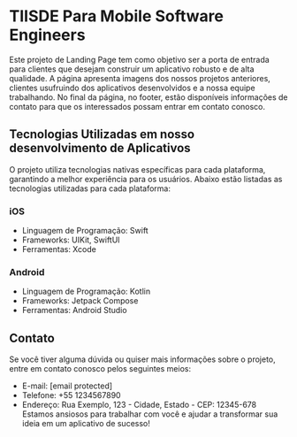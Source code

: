 # TIISDE Para Mobile Software Engineers
Este projeto de Landing Page tem como objetivo ser a porta de entrada para clientes que desejam construir um aplicativo robusto e de alta qualidade. 
A página apresenta imagens dos nossos projetos anteriores, clientes usufruindo dos aplicativos desenvolvidos e a nossa equipe trabalhando. 
No final da página, no footer, estão disponíveis informações de contato para que os interessados possam entrar em contato conosco.

## Tecnologias Utilizadas em nosso desenvolvimento de Aplicativos
O projeto utiliza tecnologias nativas específicas para cada plataforma, garantindo a melhor experiência para os usuários. 
Abaixo estão listadas as tecnologias utilizadas para cada plataforma:

### iOS
- Linguagem de Programação: Swift
- Frameworks: UIKit, SwiftUI
- Ferramentas: Xcode

### Android
- Linguagem de Programação: Kotlin
- Frameworks: Jetpack Compose
- Ferramentas: Android Studio

## Contato
Se você tiver alguma dúvida ou quiser mais informações sobre o projeto, entre em contato conosco pelos seguintes meios:

- E-mail: [email protected]
- Telefone: +55 1234567890
- Endereço: Rua Exemplo, 123 - Cidade, Estado - CEP: 12345-678
Estamos ansiosos para trabalhar com você e ajudar a transformar sua ideia em um aplicativo de sucesso!
